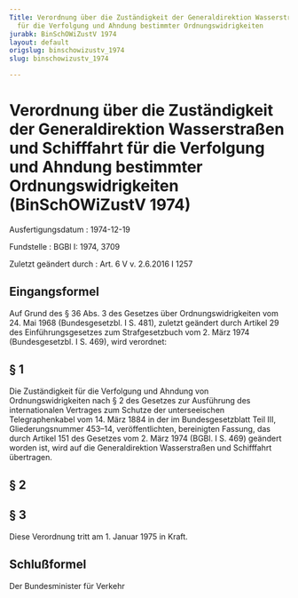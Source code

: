 ```yaml
---
Title: Verordnung über die Zuständigkeit der Generaldirektion Wasserstraßen und Schifffahrt
  für die Verfolgung und Ahndung bestimmter Ordnungswidrigkeiten
jurabk: BinSchOWiZustV 1974
layout: default
origslug: binschowizustv_1974
slug: binschowizustv_1974

---
```


# Verordnung über die Zuständigkeit der Generaldirektion Wasserstraßen und Schifffahrt für die Verfolgung und Ahndung bestimmter Ordnungswidrigkeiten (BinSchOWiZustV 1974)

Ausfertigungsdatum
:   1974-12-19

Fundstelle
:   BGBl I: 1974, 3709

Zuletzt geändert durch
:   Art. 6 V v. 2.6.2016 I 1257


## Eingangsformel

Auf Grund des § 36 Abs. 3 des Gesetzes über Ordnungswidrigkeiten vom
24\. Mai 1968 (Bundesgesetzbl. I S. 481), zuletzt geändert durch
Artikel 29 des Einführungsgesetzes zum Strafgesetzbuch vom 2. März
1974 (Bundesgesetzbl. I S. 469), wird verordnet:


## § 1

Die Zuständigkeit für die Verfolgung und Ahndung von
Ordnungswidrigkeiten nach § 2 des Gesetzes zur Ausführung des
internationalen Vertrages zum Schutze der unterseeischen
Telegraphenkabel vom 14. März 1884 in der im Bundesgesetzblatt Teil
III, Gliederungsnummer 453–14, veröffentlichten, bereinigten Fassung,
das durch Artikel 151 des Gesetzes vom 2. März 1974 (BGBl. I S. 469)
geändert worden ist, wird auf die Generaldirektion Wasserstraßen und
Schifffahrt übertragen.


## § 2


## § 3

Diese Verordnung tritt am 1. Januar 1975 in Kraft.


## Schlußformel

Der Bundesminister für Verkehr

